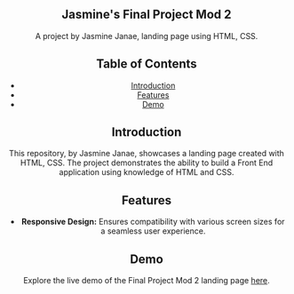 <div align="center">
 

  <h2 align="center">Jasmine's Final Project Mod 2</h2>

A project by Jasmine Janae, landing page using HTML, CSS.

## Table of Contents

- [Introduction](#introduction)
- [Features](#features)
- [Demo](#demo)


## Introduction

This repository, by Jasmine Janae, showcases a landing page created with HTML, CSS. The project demonstrates the ability to build a Front End application using knowledge of HTML and CSS.


## Features

- **Responsive Design:** Ensures compatibility with various screen sizes for a seamless user experience.

## Demo

Explore the live demo of the Final Project Mod 2 landing page [here](https://mod2project.netlify.app).



</div>
